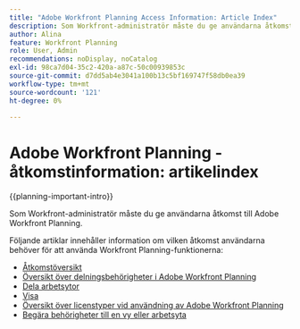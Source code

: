 ```yaml
---
title: "Adobe Workfront Planning Access Information: Article Index"
description: Som Workfront-administratör måste du ge användarna åtkomst till Adobe Workfront Planning. Följande artiklar innehåller information om vilken åtkomst användarna behöver för att använda Workfront Planning samt hur de begär och beviljar behörigheter när användarna inte har tillgång till dem.
author: Alina
feature: Workfront Planning
role: User, Admin
recommendations: noDisplay, noCatalog
exl-id: 98ca7d04-35c2-420a-a87c-50c00939853c
source-git-commit: d7dd5ab4e3041a100b13c5bf169747f58db0ea39
workflow-type: tm+mt
source-wordcount: '121'
ht-degree: 0%

---
```



# Adobe Workfront Planning - åtkomstinformation: artikelindex

{{planning-important-intro}}

Som Workfront-administratör måste du ge användarna åtkomst till Adobe Workfront Planning.

Följande artiklar innehåller information om vilken åtkomst användarna behöver för att använda Workfront Planning-funktionerna:

* [Åtkomstöversikt](/help/quicksilver/planning/access/access-overview.md)
* [Översikt över delningsbehörigheter i Adobe Workfront Planning](/help/quicksilver/planning/access/sharing-permissions-overview.md)
* [Dela arbetsytor](/help/quicksilver/planning/access/share-workspaces.md)
* [Visa](/help/quicksilver/planning/access/share-views.md)
* [Översikt över licenstyper vid användning av Adobe Workfront Planning](/help/quicksilver/planning/access/license-type-overview.md)
* [Begära behörigheter till en vy eller arbetsyta](/help/quicksilver/planning/access/request-permissions.md)


